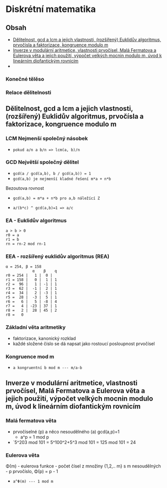 # Diskrétní matematika

## Obsah
- [Dělitelnost, gcd a lcm a jejich vlastnosti, (rozšířený) Euklidův algoritmus, prvočísla a faktorizace, kongruence modulo m](#dělitelnost,-gcd-a-lcm-a-jejich-vlastnosti,-(rozšířený)-Euklidův-algoritmus,-prvočísla-a-faktorizace,-kongruence-modulo-m)
- [Inverze v modulární aritmetice, vlastnosti prvočísel, Malá Fermatova a Eulerova věta a jejich použití, výpočet velkých mocnin modulo m, úvod k lineárním diofantickým rovnicím](#inverze-v-modulární-aritmetice,-vlastnosti-prvočísel,-Malá-Fermatova-a-Eulerova-věta-a-jejich-použití,-výpočet-velkých-mocnin-modulo-m,-úvod-k-lineárním-diofantickým-rovnicím)
- [](#)

### Konečné tělěso

### Relace dělitelnosti

## Dělitelnost, gcd a lcm a jejich vlastnosti, (rozšířený) Euklidův algoritmus, prvočísla a faktorizace, kongruence modulo m

### LCM Nejmenší společný násobek

- `pokud a/n a b/n => lcm(a, b)/n`

### GCD Největší společný dělitel

- `gcd(a / gcd(a,b), b / gcd(a,b)) = 1`
- `gcd(a,b) je nejmenší kladné řešení m*a + n*b`

Bezoutova rovnost
- `gcd(a,b) = m*a + n*b pro a,b náležící Z`

- `a/(b*c) ^ gcd(a,b)=1 => a/c`

### EA - Euklidův algoritmus

```
a > b > 0
r0 = a
r1 = b
rn = rn-2 mod rn-1
```

### EEA - rozšířený euklidův algoritmus (REA)

```
α = 254, β = 158
            α    β    q
r0 = 254 |   1 |  0 |  
r1 = 158 |   0 |  1 | 1
r2 =  96 |   1 | -1 | 1
r3 =  62 |  -1 |  2 | 1
r4 =  34 |   2 | -3 | 1
r5 =  28 |  -3 |  5 | 1
r6 =   6 |   5 | -8 | 4
r7 =   4 | -23 | 37 | 1
r8 =   2 |  28 | 45 | 2
r8 =   0
```

### Základní věta aritmetiky

- faktorizace, kanonický rozklad
- každé složené číslo se dá napsat jako rostoucí posloupnost prvočísel 

### Kongruence mod m

- `a kongruentní b mod m --- m/a-b`

## Inverze v modulární aritmetice, vlastnosti prvočísel, Malá Fermatova a Eulerova věta a jejich použití, výpočet velkých mocnin modulo m, úvod k lineárním diofantickým rovnicím

### Malá fermatova věta

- prvočíselné (p) a něco nesoudělného (a) gcd(a,p)=1
    + a^p = 1 mod p
- `5^203 mod 101 = 5^100^2+5^3 mod 101 = 125 mod 101 = 24

### Eulerova věta

Φ(m) - eulerova funkce
    - počet čísel z množiny {1,2,..  m} s m nesoudělných
    - p prvočíslo, Φ(p) = p - 1
- `a^Φ(m) --- 1 mod m`
